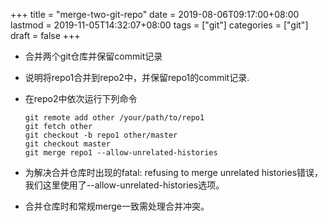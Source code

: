 +++
title = "merge-two-git-repo"
date = 2019-08-06T09:17:00+08:00
lastmod = 2019-11-05T14:32:07+08:00
tags = ["git"]
categories = ["git"]
draft = false
+++

-   合并两个git仓库并保留commit记录
-   说明将repo1合并到repo2中，并保留repo1的commit记录.
-   在repo2中依次运行下列命令

    ```shell
    git remote add other /your/path/to/repo1
    git fetch other
    git checkout -b repo1 other/master
    git checkout master
    git merge repo1 --allow-unrelated-histories
    ```
-   为解决合并仓库时出现的fatal: refusing to merge unrelated histories错误，我们这里使用了--allow-unrelated-histories选项。
-   合并仓库时和常规merge一致需处理合并冲突。